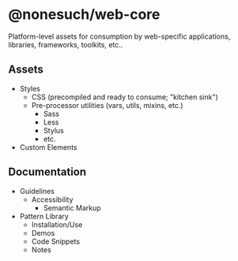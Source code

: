 # @nonesuch/web-core

Platform-level assets for consumption by web-specific applications, libraries, frameworks, toolkits, etc..

## Assets

* Styles
  * CSS (precompiled and ready to consume; "kitchen sink")
  * Pre-processor utilities (vars, utils, mixins, etc.)
    * Sass
    * Less
    * Stylus
    * etc.
* Custom Elements


## Documentation

* Guidelines
  * Accessibility
    * Semantic Markup
* Pattern Library
  * Installation/Use
  * Demos
  * Code Snippets
  * Notes
